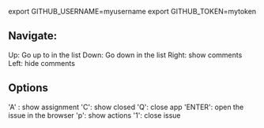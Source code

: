 export GITHUB_USERNAME=myusername
export GITHUB_TOKEN=mytoken


## Navigate:
Up: Go up to in the list
Down: Go down in the list
Right: show comments
Left: hide comments

## Options
'A' : show assignment
'C': show closed
'Q': close app
'ENTER': open the issue in the browser
'p': show actions
'1': close issue
